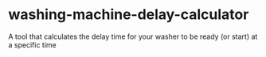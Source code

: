 # washing-machine-delay-calculator
A tool that calculates the delay time for your washer to be ready (or start) at a specific time
